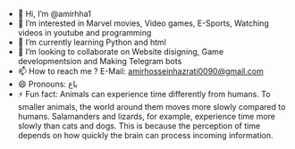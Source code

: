 - 👋 Hi, I’m @amirhha1
- 👀 I’m interested in Marvel movies, Video games, E-Sports, Watching videos in youtube and programming
- 🌱 I’m currently learning Python and html
- 💞️ I’m looking to collaborate on Website disigning, Game developmentsion and Making Telegram bots
- 📫 How to reach me ? E-Mail: amirhosseinhazrati0090@gmail.com
- 😄 Pronouns: باع
- ⚡ Fun fact: Animals can experience time differently from humans. To smaller animals, the world around them moves more slowly compared to humans. Salamanders and lizards, for example, experience time more slowly than cats and dogs. This is because the perception of time depends on how quickly the brain can process incoming information.

